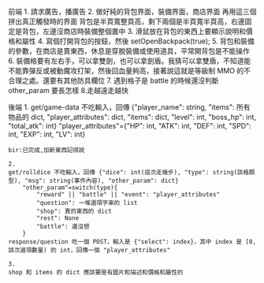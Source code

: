 前端
    1. 請求廣告，播廣告
    2. 做好純的背包界面，裝備界面，商店界面
       再用這三個拼出真正觸發時的界面
       背包是半頁寬整頁高，剩下兩個是半頁寬半頁高，右邊固定是背包，左邊沒商店時裝備整個置中
    3. 滑鼠放在背包的東西上要顯示說明和價格和屬性
    4. 寫個打開背包的按鈕，然後 setOpenBackpack(true);
    5. 背包和裝備的參數，在商店是賣東西，休息是穿脫裝備或使用道具，平常開背包是不能操作
    6. 裝備格要有左右手，可以拿雙劍，也可以拿劍盾。我猜可以拿雙盾，不知道能不能靠彈反或被動魔攻打架，然後回血量夠高，接著說這就是等級制
       MMO 的不合理之處。還要有其他防具欄位
    7. 遇到格子是 battle 的時候還沒判斷 other_param 要長怎樣
    8.走越遠走越快

後端
    1. 
    get/game-data 不吃輸入，回傳 {"player_name": string, "items": 所有物品的 dict, "player_attributes": dict, "items": dict, "level": int, "boss_hp": int, "total_atk": int}
        "player_attributes"={"HP": int, "ATK": int, "DEF": int, "SPD": int, "EXP": int, "LV": int}
    
    bir:已完成,加新東西記得說
    
    2.
    get/rolldice 不吃輸入，回傳 {"dice": int(這次走幾步), "type": string(該格類型), "msg": string(事件內容), "other_param": dict}
        "other_param"=switch(type){
            "reward" || "battle" || "event": "player_attributes"
            "question": 一堆選項字串的 list
            "shop": 賣的東西的 dict
            "rest": None
            "battle": 還沒想
        }
    response/question 吃一個 POST，輸入是 {"select": index}，其中 index 是 [0, 該次選項數量) 的 int，回傳一個 "player_attributes"

    3.
    shop 和 items 的 dict 應該要是有圖片和描述和價格和屬性的